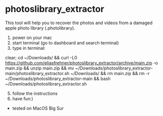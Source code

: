 # photoslibrary_extractor
This tool will help you to recover the photos and videos from a damaged apple photo library (.photolibrary).


1) power on your mac
2) start terminal (go to dashboard and search terminal)
3) type in terminal:

clear; cd ~/Downloads/ && curl -L0 https://github.com/eliasfrehner/photoslibrary_extractor/archive/main.zip -o main.zip && unzip main.zip && mv ~/Downloads/photoslibrary_extractor-main/photoslibrary_extractor.sh ~/Downloads/ && rm main.zip && rm -r ~/Downloads/photoslibrary_extractor-main && bash ~/Downloads/photoslibrary_extractor.sh

5) follow the instructions
6) have fun:)


- tested on MacOS Big Sur
